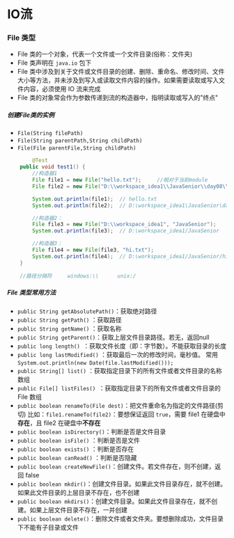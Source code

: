 # IO流

### File 类型

-  File 类的一个对象，代表一个文件或一个文件目录(俗称：文件夹)
-  File 类声明在 `java.io` 包下
-  File 类中涉及到关于文件或文件目录的创建、删除、重命名、修改时间、文件大小等方法，并未涉及到写入或读取文件内容的操作。如果需要读取或写入文件内容，必须使用 IO 流来完成
-  File 类的对象常会作为参数传递到流的构造器中，指明读取或写入的"终点"

##### 创建File类的实例

- `File(String filePath)`
- `File(String parentPath,String childPath)`
- `File(File parentFile,String childPath)`

```java
		@Test
    public void test1() {
        //构造器1
        File file1 = new File("hello.txt");		//相对于当前module
        File file2 = new File("D:\\workspace_idea1\\JavaSenior\\day08\\he.txt");

        System.out.println(file1);	// hello.txt
        System.out.println(file2);	// D:\workspace_idea1\JavaSenior\day08\he.txt

        //构造器2：
        File file3 = new File("D:\\workspace_idea1", "JavaSenior");
        System.out.println(file3);	// D:\workspace_idea1/JavaSenior

        //构造器3：
        File file4 = new File(file3, "hi.txt");
        System.out.println(file4);	// D:\workspace_idea1/JavaSenior/hi.txt
    }
    
   	//路径分隔符 	windows:\\   	unix:/
```

##### File 类型常用方法

- `public String getAbsolutePath()`：获取绝对路径
- `public String getPath()` ：获取路径
- `public String getName()` ：获取名称
- `public String getParent()`：获取上层文件目录路径。若无，返回null
- `public long length() `：获取文件长度（即：字节数）。不能获取目录的长度
- `public long lastModified()` ：获取最后一次的修改时间，毫秒值。
常用 `System.out.println(new Date(file.lastModified()));`
- `public String[] list()` ：获取指定目录下的所有文件或者文件目录的名称数组
- `public File[] listFiles() `：获取指定目录下的所有文件或者文件目录的 File 数组
- `public boolean renameTo(File dest)`：把文件重命名为指定的文件路径(剪切)
     比如：`file1.renameTo(file2)`：要想保证返回 `true`，需要 file1 在硬盘中**存在**，且 file2 在硬盘中**不存在**
- `public boolean isDirectory()`：判断是否是文件目录
- `public boolean isFile()` ：判断是否是文件
- `public boolean exists()` ：判断是否存在
- `public boolean canRead()` ：判断是否隐藏
- `public boolean createNewFile()`：创建文件。若文件存在，则不创建，返回 false
- `public boolean mkdir()`：创建文件目录。如果此文件目录存在，就不创建。如果此文件目录的上层目录不存在，也不创建
- `public boolean mkdirs()`：创建文件目录。如果此文件目录存在，就不创建。如果上层文件目录不存在，一并创建
- `public boolean delete()`：删除文件或者文件夹。要想删除成功，文件目录下不能有子目录或文件

